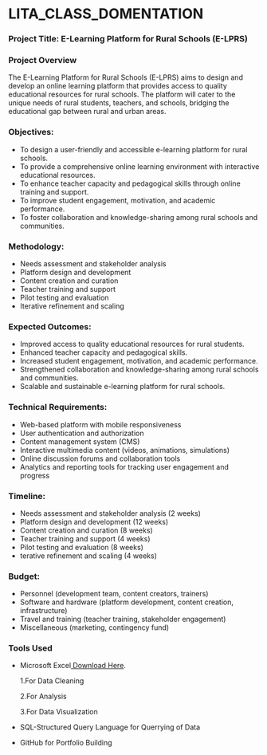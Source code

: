 # LITA_CLASS_DOMENTATION

### Project Title: E-Learning Platform for Rural Schools (E-LPRS) 

### Project Overview

The E-Learning Platform for Rural Schools (E-LPRS) aims to design and develop an online learning platform that provides access to quality educational resources for rural schools. The platform will cater to the unique needs of rural students, teachers, and schools, bridging the educational gap between rural and urban areas.

### Objectives:

* To design a user-friendly and accessible e-learning platform for rural schools.
* To provide a comprehensive online learning environment with interactive educational resources.
* To enhance teacher capacity and pedagogical skills through online training and support.
* To improve student engagement, motivation, and academic performance.
* To foster collaboration and knowledge-sharing among rural schools and communities.

### Methodology:

* Needs assessment and stakeholder analysis
* Platform design and development 
* Content creation and curation
* Teacher training and support
* Pilot testing and evaluation
* Iterative refinement and scaling

 ### Expected Outcomes:

* Improved access to quality educational resources for rural students.
* Enhanced teacher capacity and pedagogical skills.
* Increased student engagement, motivation, and academic performance.
* Strengthened collaboration and knowledge-sharing among rural schools and communities.
* Scalable and sustainable e-learning platform for rural schools.

### Technical Requirements:

* Web-based platform with mobile responsiveness
* User authentication and authorization
* Content management system (CMS)
* Interactive multimedia content (videos, animations, simulations)
* Online discussion forums and collaboration tools
*  Analytics and reporting tools for tracking user engagement and progress

### Timeline:

* Needs assessment and stakeholder analysis (2 weeks)
* Platform design and development (12 weeks)
*  Content creation and curation (8 weeks)
* Teacher training and support (4 weeks)
*   Pilot testing and evaluation (8 weeks)
*    terative refinement and scaling (4 weeks)

### Budget:

* Personnel (development team, content creators, trainers)
* Software and hardware (platform development, content creation, infrastructure)
*  Travel and training (teacher training, stakeholder engagement)
* Miscellaneous (marketing, contingency fund)

### Tools Used
* Microsoft Excel[ Download Here](https://www.microsoft.com).
  
   1.For Data Cleaning
  
   2.For Analysis
  
   3.For Data Visualization

* SQL-Structured Query Language for Querrying of Data

* GitHub for Portfolio Building

    
